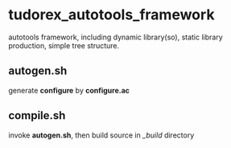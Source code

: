 # tudorex_autotools_framework
autotools framework, including dynamic library(so), static library production, simple tree structure.

## autogen.sh
generate **configure** by **configure.ac**

## compile.sh
invoke **autogen.sh**, then build source in *_build* directory

